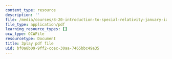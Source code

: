 ```yaml
---
content_type: resource
description: ''
file: /media/courses/8-20-introduction-to-special-relativity-january-iap-2021/bf0a8b099ff2ccec30aa7465bbc49a35_2YPu29d8RZY.pdf
file_type: application/pdf
learning_resource_types: []
ocw_type: OCWFile
resourcetype: Document
title: 3play pdf file
uid: bf0a8b09-9ff2-ccec-30aa-7465bbc49a35
---
```


